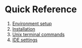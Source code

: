 # Quick Reference

1. [Environment setup](Environment-Setup.md)
2. [Installation](Installation.md)
3. [Unix terminal commands](Unix-Terminal-Commands.md)
4. [IDE settings](IDE-Settings.md)
